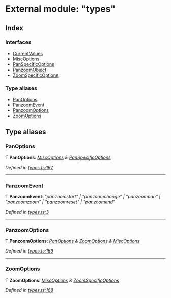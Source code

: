 
# External module: "types"

## Index

### Interfaces

* [CurrentValues](../interfaces/_types_.currentvalues.md)
* [MiscOptions](../interfaces/_types_.miscoptions.md)
* [PanSpecificOptions](../interfaces/_types_.panspecificoptions.md)
* [PanzoomObject](../interfaces/_types_.panzoomobject.md)
* [ZoomSpecificOptions](../interfaces/_types_.zoomspecificoptions.md)

### Type aliases

* [PanOptions](_types_.md#panoptions)
* [PanzoomEvent](_types_.md#panzoomevent)
* [PanzoomOptions](_types_.md#panzoomoptions)
* [ZoomOptions](_types_.md#zoomoptions)

## Type aliases

###  PanOptions

Ƭ **PanOptions**: *[MiscOptions](../interfaces/_types_.miscoptions.md) & [PanSpecificOptions](../interfaces/_types_.panspecificoptions.md)*

*Defined in [types.ts:167](https://github.com/timmywil/panzoom/blob/b082b5a/src/types.ts#L167)*

___

###  PanzoomEvent

Ƭ **PanzoomEvent**: *"panzoomstart" | "panzoomchange" | "panzoompan" | "panzoomzoom" | "panzoomreset" | "panzoomend"*

*Defined in [types.ts:3](https://github.com/timmywil/panzoom/blob/b082b5a/src/types.ts#L3)*

___

###  PanzoomOptions

Ƭ **PanzoomOptions**: *[PanOptions](_types_.md#panoptions) & [ZoomOptions](_types_.md#zoomoptions) & [MiscOptions](../interfaces/_types_.miscoptions.md)*

*Defined in [types.ts:169](https://github.com/timmywil/panzoom/blob/b082b5a/src/types.ts#L169)*

___

###  ZoomOptions

Ƭ **ZoomOptions**: *[MiscOptions](../interfaces/_types_.miscoptions.md) & [ZoomSpecificOptions](../interfaces/_types_.zoomspecificoptions.md)*

*Defined in [types.ts:168](https://github.com/timmywil/panzoom/blob/b082b5a/src/types.ts#L168)*
